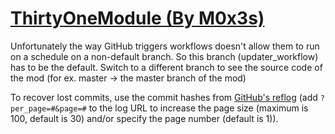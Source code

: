 # [ThirtyOneModule (By M0x3s)](https://github.com/M0x3s/ThirtyOneModule)

Unfortunately the way GitHub triggers workflows doesn't allow them to run on a schedule on a non-default branch. So this branch (updater_workflow) has to be the default. Switch to a different branch to see the source code of the mod (for ex. master -> the master branch of the mod)

To recover lost commits, use the commit hashes from [GitHub's reflog](https://api.github.com/repos/KtaneModules/ThirtyOneModule-M0x3s/events) (add `?per_page=#&page=#` to the log URL to increase the page size (maximum is 100, default is 30) and/or specify the page number (default is 1)).
